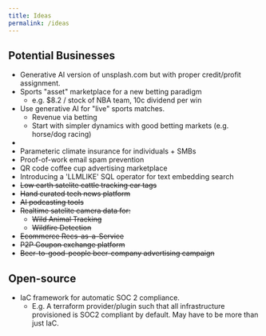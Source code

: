 ```yaml
---
title: Ideas
permalink: /ideas
---
```


## Potential Businesses
- Generative AI version of unsplash.com but with proper credit/profit assignment.
- Sports "asset" marketplace for a new betting paradigm
  - e.g. $8.2 / stock of NBA team, 10c dividend per win
- Use generative AI for "live" sports matches.
  - Revenue via betting
  - Start with simpler dynamics with good betting markets (e.g. horse/dog racing)
- 
- Parameteric climate insurance for individuals + SMBs
- Proof-of-work email spam prevention 
- QR code coffee cup advertising marketplace
- Introducing a 'LLMLIKE' SQL operator for text embedding search
- ~~Low earth satelite cattle tracking ear tags~~
- ~~Hand curated tech news platform~~
- ~~AI podcasting tools~~
- ~~Realtime satelite camera data for:~~
  - ~~Wild Animal Tracking~~
  - ~~Wildfire Detection~~
- ~~Ecommerce Recs-as-a-Service~~
- ~~P2P Coupon exchange platform~~
- ~~Beer-to-good-people beer-company advertising campaign~~


## Open-source
- IaC framework for automatic SOC 2 compliance. 
  - E.g. A terraform provider/plugin such that all infrastructure provisioned is SOC2 compliant by default. May have to be more than just IaC.
 

